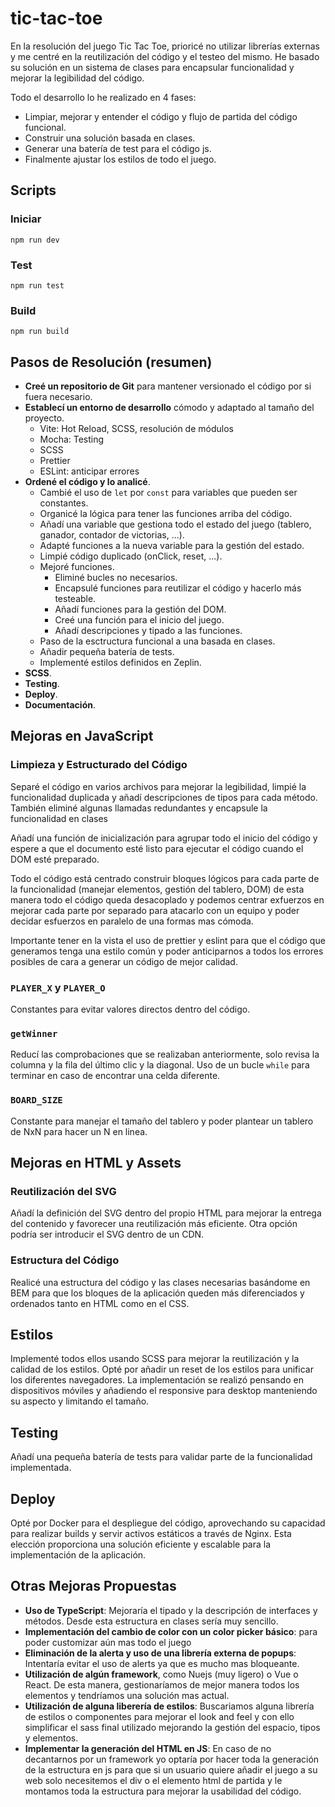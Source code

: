 # tic-tac-toe

En la resolución del juego Tic Tac Toe, prioricé no utilizar librerías externas y me centré en la reutilización del código y el testeo del mismo. He basado su solución en un sistema de clases para encapsular funcionalidad y mejorar la legibilidad del código.

Todo el desarrollo lo he realizado en 4 fases:

- Limpiar, mejorar y entender el código y flujo de partida del código funcional.
- Construir una solución basada en clases.
- Generar una batería de test para el código js.
- Finalmente ajustar los estilos de todo el juego.

## Scripts

### Iniciar

`npm run dev`

### Test

`npm run test`

### Build

`npm run build`

## Pasos de Resolución (resumen)

- **Creé un repositorio de Git** para mantener versionado el código por si fuera necesario.
- **Establecí un entorno de desarrollo** cómodo y adaptado al tamaño del proyecto.
  - Vite: Hot Reload, SCSS, resolución de módulos
  - Mocha: Testing
  - SCSS
  - Prettier
  - ESLint: anticipar errores
- **Ordené el código y lo analicé**.
  - Cambié el uso de `let` por `const` para variables que pueden ser constantes.
  - Organicé la lógica para tener las funciones arriba del código.
  - Añadí una variable que gestiona todo el estado del juego (tablero, ganador, contador de victorias, ...).
  - Adapté funciones a la nueva variable para la gestión del estado.
  - Limpié código duplicado (onClick, reset, ...).
  - Mejoré funciones.
    - Eliminé bucles no necesarios.
    - Encapsulé funciones para reutilizar el código y hacerlo más testeable.
    - Añadí funciones para la gestión del DOM.
    - Creé una función para el inicio del juego.
    - Añadí descripciones y tipado a las funciones.
  - Paso de la esctructura funcional a una basada en clases.
  - Añadir pequeña batería de tests.
  - Implementé estilos definidos en Zeplin.
- **SCSS**.
- **Testing**.
- **Deploy**.
- **Documentación**.

## Mejoras en JavaScript

### Limpieza y Estructurado del Código

Separé el código en varios archivos para mejorar la legibilidad, limpié la funcionalidad duplicada y añadí descripciones de tipos para cada método. También eliminé algunas llamadas redundantes y encapsule la funcionalidad en clases

Añadí una función de inicialización para agrupar todo el inicio del código y espere a que el documento esté listo para ejecutar el código cuando el DOM esté preparado.

Todo el código está centrado construir bloques lógicos para cada parte de la funcionalidad (manejar elementos, gestión del tablero, DOM) de esta manera todo el código queda desacoplado y podemos centrar exfuerzos en mejorar cada parte por separado para atacarlo con un equipo y poder decidar esfuerzos en paralelo de una formas mas cómoda.

Importante tener en la vista el uso de prettier y eslint para que el código que generamos tenga una estilo común y poder anticiparnos a todos los errores posibles de cara a generar un código de mejor calidad.

### `PLAYER_X` y `PLAYER_O`

Constantes para evitar valores directos dentro del código.

### `getWinner`

Reducí las comprobaciones que se realizaban anteriormente, solo revisa la columna y la fila del último clic y la diagonal. Uso de un bucle `while` para terminar en caso de encontrar una celda diferente.

### `BOARD_SIZE`

Constante para manejar el tamaño del tablero y poder plantear un tablero de NxN para hacer un N en linea.

## Mejoras en HTML y Assets

### Reutilización del SVG

Añadí la definición del SVG dentro del propio HTML para mejorar la entrega del contenido y favorecer una reutilización más eficiente. Otra opción podría ser introducir el SVG dentro de un CDN.

### Estructura del Código

Realicé una estructura del código y las clases necesarias basándome en BEM para que los bloques de la aplicación queden más diferenciados y ordenados tanto en HTML como en el CSS.

## Estilos

Implementé todos ellos usando SCSS para mejorar la reutilización y la calidad de los estilos. Opté por añadir un reset de los estilos para unificar los diferentes navegadores. La implementación se realizó pensando en dispositivos móviles y añadiendo el responsive para desktop manteniendo su aspecto y limitando el tamaño.

## Testing

Añadí una pequeña batería de tests para validar parte de la funcionalidad implementada.

## Deploy

Opté por Docker para el despliegue del código, aprovechando su capacidad para realizar builds y servir activos estáticos a través de Nginx. Esta elección proporciona una solución eficiente y escalable para la implementación de la aplicación.

## Otras Mejoras Propuestas

- **Uso de TypeScript**: Mejoraría el tipado y la descripción de interfaces y métodos. Desde esta estructura en clases sería muy sencillo.
- **Implementación del cambio de color con un color picker básico**: para poder customizar aún mas todo el juego
- **Eliminación de la alerta y uso de una librería externa de popups**: Intentaría evitar el uso de alerts ya que es mucho mas bloqueante.
- **Utilización de algún framework**, como Nuejs (muy ligero) o Vue o React. De esta manera, gestionaríamos de mejor manera todos los elementos y tendríamos una solución mas actual.
- **Utilización de alguna liberería de estilos**: Buscariamos alguna librería de estilos o componentes para mejorar el look and feel y con ello simplificar el sass final utilizado mejorando la gestión del espacio, tipos y elementos.
- **Implementar la generación del HTML en JS**: En caso de no decantarnos por un framework yo optaría por hacer toda la generación de la estructura en js para que si un usuario quiere añadir el juego a su web solo necesitemos el div o el elemento html de partida y le montamos toda la estructura para mejorar la usabilidad del código.

